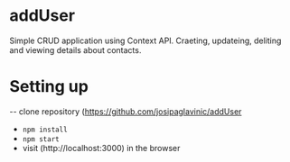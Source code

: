 # addUser

Simple CRUD application using Context API.
Craeting, updateing, deliting and viewing details about contacts.

# Setting up
-- clone repository (https://github.com/josipaglavinic/addUser
- ``` npm install ```
- ``` npm start ```
-  visit (http://localhost:3000) in the browser
